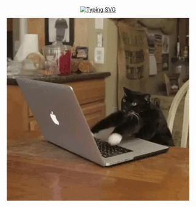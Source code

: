 <div align="center">
 <a href="https://git.io/typing-svg"><img src="https://readme-typing-svg.herokuapp.com?font=Roboto&weight=300&size=30&duration=3000&pause=1000&color=FFD700&background=FF929200&center=true&vCenter=true&multiline=true&width=470&height=130&lines=Hi+my+friend;welcome;to+my+Github+profile" alt="Typing SVG" /></a>
 <p>
   <p><img src="ezgif.com-effects.gif" alt="Dev Cat Gif" /></p>
</p>
</div>




<!--
## Hi there 👋
**Lele97/Lele97** is a ✨ _special_ ✨ repository because its `README.md` (this file) appears on your GitHub profile.

Here are some ideas to get you started:

- 🔭 I’m currently working on ...
- 🌱 I’m currently learning ...
- 👯 I’m looking to collaborate on ...
- 🤔 I’m looking for help with ...
- 💬 Ask me about ...
- 📫 How to reach me: ...
- 😄 Pronouns: ...
- ⚡ Fun fact: ...
-->
